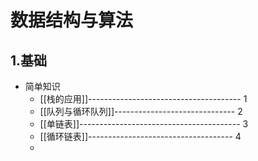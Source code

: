 
# 数据结构与算法

## 1.基础
- 简单知识
    - [[栈的应用]]-------------------------------------- 1
    - [[队列与循环队列]]------------------------------  2
    - [[单链表]]----------------------------------------  3
    - [[循环链表]]------------------------------------    4
    - 

